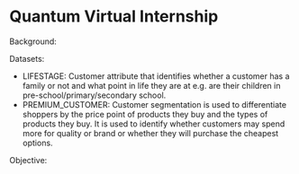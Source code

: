 # Quantum Virtual Internship

Background:


Datasets:
- LIFESTAGE: Customer attribute that identifies whether a customer has a family or not and what point in life they are at e.g. are their children in pre-school/primary/secondary school.
- PREMIUM_CUSTOMER: Customer segmentation is used to differentiate shoppers by the price point of products they buy and the types of products they buy. It is used to identify whether customers may spend more for quality or brand or whether they will purchase the cheapest options.

Objective:


